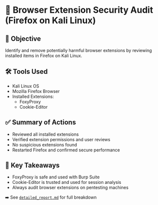 # 🔐 Browser Extension Security Audit (Firefox on Kali Linux)

## 🎯 Objective
Identify and remove potentially harmful browser extensions by reviewing installed items in Firefox on Kali Linux.

## 🛠️ Tools Used
- Kali Linux OS
- Mozilla Firefox Browser
- Installed Extensions:
  - FoxyProxy
  - Cookie-Editor

## ✅ Summary of Actions
- Reviewed all installed extensions
- Verified extension permissions and user reviews
- No suspicious extensions found
- Restarted Firefox and confirmed secure performance

## 🧠 Key Takeaways
- FoxyProxy is safe and used with Burp Suite
- Cookie-Editor is trusted and used for session analysis
- Always audit browser extensions on pentesting machines

➡️ See [`detailed_report.md`](./detailed_report.md) for full breakdown
